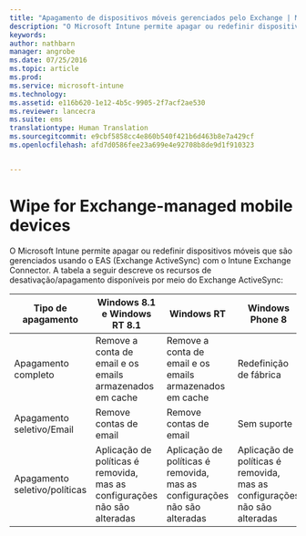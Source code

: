```yaml
---
title: "Apagamento de dispositivos móveis gerenciados pelo Exchange | Microsoft Intune"
description: "O Microsoft Intune permite apagar ou redefinir dispositivos móveis que são gerenciados usando o EAS (Exchange ActiveSync) com o Intune Exchange Connector"
keywords: 
author: nathbarn
manager: angrobe
ms.date: 07/25/2016
ms.topic: article
ms.prod: 
ms.service: microsoft-intune
ms.technology: 
ms.assetid: e116b620-1e12-4b5c-9905-2f7acf2ae530
ms.reviewer: lancecra
ms.suite: ems
translationtype: Human Translation
ms.sourcegitcommit: e9cbf5858cc4e860b540f421b6d463b8e7a429cf
ms.openlocfilehash: afd7d0586fee23a699e4e92708b8de9d1f910323


---
```



# Wipe for Exchange-managed mobile devices
O Microsoft Intune permite apagar ou redefinir dispositivos móveis que são gerenciados usando o EAS (Exchange ActiveSync) com o Intune Exchange Connector. A tabela a seguir descreve os recursos de desativação/apagamento disponíveis por meio do Exchange ActiveSync:

|Tipo de apagamento|Windows 8.1 e Windows RT 8.1|Windows RT|Windows Phone 8|iOS|Android|
|----------------|----------------------------------|--------------|-------------------|-------|-----------|
|Apagamento completo|Remove a conta de email e os emails armazenados em cache|Remove a conta de email e os emails armazenados em cache|Redefinição de fábrica|Redefinição de fábrica|Redefinição de fábrica|
|Apagamento seletivo/Email|Remove contas de email|Remove contas de email|Sem suporte|Sem suporte|Sem suporte|
|Apagamento seletivo/políticas|Aplicação de políticas é removida, mas as configurações não são alteradas|Aplicação de políticas é removida, mas as configurações não são alteradas|Aplicação de políticas é removida, mas as configurações não são alteradas|Aplicação de políticas é removida, mas as configurações não são alteradas|Aplicação de políticas é removida, mas as configurações não são alteradas|



<!--HONumber=Jul16_HO4-->


